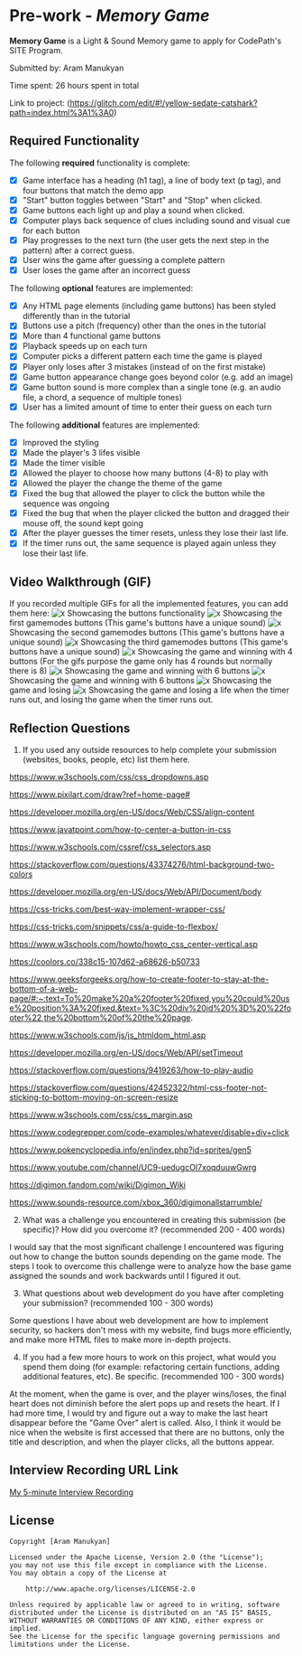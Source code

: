 # Pre-work - *Memory Game*

**Memory Game** is a Light & Sound Memory game to apply for CodePath's SITE Program. 

Submitted by: Aram Manukyan

Time spent: 26 hours spent in total

Link to project: (https://glitch.com/edit/#!/yellow-sedate-catshark?path=index.html%3A1%3A0)

## Required Functionality

The following **required** functionality is complete:

* [x] Game interface has a heading (h1 tag), a line of body text (p tag), and four buttons that match the demo app
* [x] "Start" button toggles between "Start" and "Stop" when clicked. 
* [x] Game buttons each light up and play a sound when clicked. 
* [x] Computer plays back sequence of clues including sound and visual cue for each button
* [x] Play progresses to the next turn (the user gets the next step in the pattern) after a correct guess. 
* [x] User wins the game after guessing a complete pattern
* [x] User loses the game after an incorrect guess

The following **optional** features are implemented:

* [x] Any HTML page elements (including game buttons) has been styled differently than in the tutorial
* [x] Buttons use a pitch (frequency) other than the ones in the tutorial
* [x] More than 4 functional game buttons
* [x] Playback speeds up on each turn
* [x] Computer picks a different pattern each time the game is played
* [x] Player only loses after 3 mistakes (instead of on the first mistake)
* [x] Game button appearance change goes beyond color (e.g. add an image)
* [x] Game button sound is more complex than a single tone (e.g. an audio file, a chord, a sequence of multiple tones)
* [x] User has a limited amount of time to enter their guess on each turn

The following **additional** features are implemented:

- [x] Improved the styling
- [x] Made the player's 3 lifes visible
- [x] Made the timer visible
- [x] Allowed the player to choose how many buttons (4-8) to play with
- [x] Allowed the player the change the theme of the game
- [x] Fixed the bug that allowed the player to click the button while the sequence was ongoing
- [x] Fixed the bug that when the player clicked the button and dragged their mouse off, the sound kept going
- [x] After the player guesses the timer resets, unless they lose their last life.
- [x] If the timer runs out, the same sequence is played again unless they lose their last life.

## Video Walkthrough (GIF)

If you recorded multiple GIFs for all the implemented features, you can add them here:
![x](http://g.recordit.co/HO3I2uN2FL.gif) Showcasing the buttons functionality
![x](http://g.recordit.co/qu0x4CA7Ax.gif) Showcasing the first gamemodes buttons (This game's buttons have a unique sound)
![x](http://g.recordit.co/ozrpprIJCw.gif) Showcasing the second gamemodes buttons (This game's buttons have a unique sound)
![x](http://g.recordit.co/odhHEYJlTd.gif) Showcasing the third gamemodes buttons (This game's buttons have a unique sound)
![x](http://g.recordit.co/XlV865EyXx.gif) Showcasing the game and winning with 4 buttons (For the gifs purpose the game only has 4 rounds but normally there is 8)
![x](http://g.recordit.co/jQDl3XfJPS.gif) Showcasing the game and winning with 6 buttons
![x](http://g.recordit.co/yVBAAsnr3f.gif) Showcasing the game and winning with 6 buttons
![x](http://g.recordit.co/ofPbd1N2m0.gif) Showcasing the game and losing
![x](http://g.recordit.co/vUMQNIc7xr.gif) Showcasing the game and losing a life when the timer runs out, and losing the game when the timer runs out.

## Reflection Questions
1. If you used any outside resources to help complete your submission (websites, books, people, etc) list them here. 

https://www.w3schools.com/css/css_dropdowns.asp

https://www.pixilart.com/draw?ref=home-page#

https://developer.mozilla.org/en-US/docs/Web/CSS/align-content

https://www.javatpoint.com/how-to-center-a-button-in-css

https://www.w3schools.com/cssref/css_selectors.asp

https://stackoverflow.com/questions/43374276/html-background-two-colors

https://developer.mozilla.org/en-US/docs/Web/API/Document/body

https://css-tricks.com/best-way-implement-wrapper-css/

https://css-tricks.com/snippets/css/a-guide-to-flexbox/

https://www.w3schools.com/howto/howto_css_center-vertical.asp

https://coolors.co/338c15-107d62-a68626-b50733

https://www.geeksforgeeks.org/how-to-create-footer-to-stay-at-the-bottom-of-a-web-page/#:~:text=To%20make%20a%20footer%20fixed,you%20could%20use%20position%3A%20fixed.&text=%3C%20div%20id%20%3D%20%22footer%22,the%20bottom%20of%20the%20page.

https://www.w3schools.com/js/js_htmldom_html.asp

https://developer.mozilla.org/en-US/docs/Web/API/setTimeout

https://stackoverflow.com/questions/9419263/how-to-play-audio

https://stackoverflow.com/questions/42452322/html-css-footer-not-sticking-to-bottom-moving-on-screen-resize

https://www.w3schools.com/css/css_margin.asp

https://www.codegrepper.com/code-examples/whatever/disable+div+click

https://www.pokencyclopedia.info/en/index.php?id=sprites/gen5

https://www.youtube.com/channel/UC9-uedugcOI7xoqduuwGwrg

https://digimon.fandom.com/wiki/Digimon_Wiki

https://www.sounds-resource.com/xbox_360/digimonallstarrumble/

2. What was a challenge you encountered in creating this submission (be specific)? How did you overcome it? (recommended 200 - 400 words) 

I would say that the most significant challenge I encountered was figuring out how to change the button sounds depending on the game mode. The steps I took to overcome this challenge were to analyze how the base game assigned the sounds and work backwards until I figured it out. 

3. What questions about web development do you have after completing your submission? (recommended 100 - 300 words) 

Some questions I have about web development are how to implement security, so hackers don't mess with my website, find bugs more efficiently, and make more HTML files to make more in-depth projects.

4. If you had a few more hours to work on this project, what would you spend them doing (for example: refactoring certain functions, adding additional features, etc). Be specific. (recommended 100 - 300 words) 

At the moment, when the game is over, and the player wins/loses, the final heart does not diminish before the alert pops up and resets the heart. If I had more time, I would try and figure out a way to make the last heart disappear before the "Game Over" alert is called. Also, I think it would be nice when the website is first accessed that there are no buttons, only the title and description, and when the player clicks, all the buttons appear.

## Interview Recording URL Link

[My 5-minute Interview Recording](https://www.loom.com/share/12ce5d0ef49c4822b242464f76bcac1d)


## License

    Copyright [Aram Manukyan]

    Licensed under the Apache License, Version 2.0 (the "License");
    you may not use this file except in compliance with the License.
    You may obtain a copy of the License at

        http://www.apache.org/licenses/LICENSE-2.0

    Unless required by applicable law or agreed to in writing, software
    distributed under the License is distributed on an "AS IS" BASIS,
    WITHOUT WARRANTIES OR CONDITIONS OF ANY KIND, either express or implied.
    See the License for the specific language governing permissions and
    limitations under the License.
